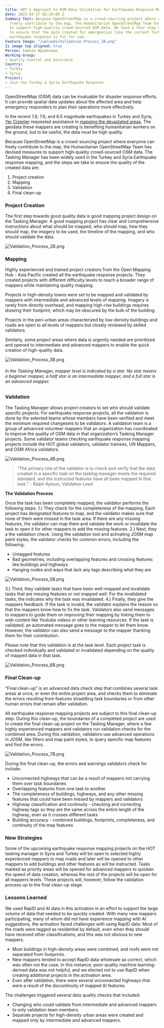 ```yaml
---
title: HOT's Approach to OSM Data Validation for Earthquake Response Mapping
date: 2023-03-17 02:29:00 Z
Summary Text: Because OpenStreetMap is a crowd-sourcing project where everyone can
  freely contribute to the map, the Humanitarian OpenStreetMap Team has devised measures
  to support high-quality crowd-sourced OSM data. We have a four step validation process
  to ensure that the data created for emergencies like the current Turkey and Syria
  earthquake response is fit for use.
Feature Image: "/uploads/Validation_Process_1B.png"
Is image top aligned: true
Person: Samson Ngumenawe
Working Group:
- Quality Control and Assurance
Country:
- Turkey
- Syria
Project:
- Join the Turkey & Syria Earthquake Response
---
```


OpenStreetMap (OSM) data can be invaluable for disaster response efforts. It can provide spatial data updates about the affected area and help emergency responders to plan their operations more effectively.  

In the recent  7.8, 7.6, and 6.5 magnitude earthquakes in Turkey and Syria, [Yer Cizenler](https://yercizenler.org/en/home/) requested assistance in [mapping the devastated areas](https://parametric-architecture.com/yer-cizenler-calls-you-to-map-earthquake-effects-in-southern-turkey/). The geodata these mappers are creating is benefiting humanitarian workers on the ground, but to be useful, the data must be high quality.

Because OpenStreetMap is a crowd-sourcing project where everyone can freely contribute to the map, the Humanitarian OpenStreetMap Team has devised measures to support high-quality crowd-sourced OSM data. The Tasking Manager has been widely used in the Turkey and Syria Earthquake response mapping, and the steps we take to ensure the quality of the created data are:

1. Project creation
2. Mapping
3. Validation
4. Final clean-up

### Project Creation
 
The first step towards good quality data is good mapping project design on the Tasking Manager. A good mapping project has clear and comprehensive instructions about what should be mapped, who should map, how they should map, the imagery to be used, the timeline of the mapping, and who should validate the data.

![Validation_Process_2B.png](/uploads/Validation_Process_2B.png)

### Mapping

Highly experienced and trained project creators from the Open Mapping Hub - Asia Pacific created all the earthquake response projects. They created projects with different difficulty levels to reach a broader range of mappers while maintaining quality mapping.

Projects in high-density towns were set to be mapped and validated by mappers with intermediate and advanced levels of mapping. Imagery is rarely from directly overhead, and mapping high-rise buildings requires drawing their footprint, which may be obscured by the bulk of the building. 

Projects in the peri-urban areas characterized by low-density buildings and roads are open to all levels of mappers but closely reviewed by skilled validators.

Similarly, some project areas where data is urgently needed are prioritized and opened to intermediate and advanced mappers to enable the quick creation of high-quality data. 

![Validation_Process_3B.png](/uploads/Validation_Process_3B.png)
<figcaption align = "left"><h6>In the Tasking Manager, mapper level is indicated by a star. No star means a beginner mapper, a half star is an intermediate mapper, and a full star is an advanced mapper.</h6></figcaption>

### Validation

The Tasking Manager allows project creators to set who should validate specific projects. For earthquake response projects, all the validation is done by the selected teams whose members have been verified and meet the minimum required changesets to be validators. A validation team is a group of advanced volunteer mappers that an organization has coordinated to improve the quality of OSM data in that organization’s Tasking Manager projects. Some validator teams checking earthquake response mapping projects include the HOT global validators, validator trainees, UN Mappers, and OSM Africa validators.

![Validation_Process_4B.png](/uploads/Validation_Process_4B.png)

> “The primary role of the validator is to check and verify that the data created in a specific task on the tasking manager meets the required standard, and the instructed features have all been mapped in that task.” - Ralph Aytoun, Validation Lead

**The Validation Process**

Once the task has been completely mapped, the validator performs the following steps.
1.) They check for the completeness of the mapping. Each project has designated features to map, and the validator makes sure that none of them were missed in the task area. If there are any missing features, the validator can map them and validate the work or invalidate the task to open it for other mappers to add the missing features. 
2.) Next, they a the validation check. Using the validation tool and activating  JOSM map paint styles, the validator checks for common errors, including the following:
* Untagged features
* Bad geometries, including overlapping features and crossing features like buildings and highways
* Hanging nodes and ways that lack any tags describing what they are

![Validation_Process_5B.png](/uploads/Validation_Process_5B.png)

3.) Third, they validate tasks that have been well-mapped and invalidate tasks that are missing features or not mapped well. For the invalidated tasks, the indicates why the task was invalidated.
4.) Finally, they give the mappers feedback. If the task is invalid, the validator explains the reason so that the mappers know how to fix the task. Validators also send messages to mappers to guide them on improving their mapping by linking them to web content like Youtube videos or other learning resources. If the task is validated, an automated message goes to the mapper to let them know. However, the validator can also send a message to the mapper thanking them for their contribution.

Please note that this validation is at the task level. Each project task is checked individually and validated or invalidated depending on the quality of mapped data in that task.

![Validation_Process_6B.png](/uploads/Validation_Process_6B.png)

### Final Clean-up

“Final clean-up” is an advanced data check step that combines several task areas at once, or even the entire project area, and checks them to eliminate the errors resulting from features straddling task boundaries or from other human errors that remain after validation.

All earthquake response mapping projects are subject to this final clean-up step. During this clean-up, the boundaries of a completed project are used to create the final clean-up project on the Tasking Manager, where a few highly experienced mappers and validators run validation checks for the combined area. During this validation, validators use advanced operations in JOSM, like filters and map paint styles, to query specific map features and find the errors. 

![Validation_Process_7B.png](/uploads/Validation_Process_7B.png)

During the final clean-up, the errors and warnings validators check for include:
* Unconnected highways that can be a result of mappers not carrying them over task boundaries
* Overlapping features from one task to another
* The completeness of buildings, highways, and any other missing features that could have been missed by mappers and validators 
* Highway classification and continuity - checking and correcting highway tags so they are the same across the entire length of the highway, even as it crosses different tasks
* Building accuracy - combined buildings, footprints, completeness, and continuity of the map features

### New Strategies
Some of the upcoming earthquake response mapping projects on the HOT tasking manager in Syria and Turkey will be open to selected highly experienced mappers to map roads and later will be opened to other mappers to add buildings and other features as will be instructed. Tasks marked as priority areas will be opened for advanced mappers to quicken the speed of data creation, whereas the rest of the projects will be open for all mappers levels. These projects will, however, follow the validation process up to the final clean-up stage.

### Lessons Learned

We used RapID and AI data in this activation in an effort to support the large volume of data that needed to be quickly created. With many new mappers participating, many of whom did not have experience mapping with AI suggestions, the activation faced challenges with using RapID data:
Most of the roads were tagged as residential by default, even when they should have received other classifications, and this was not obvious to new mappers.
* Most buildings in high-density areas were combined, and roofs were not separated from footprints.
* New mappers tended to accept RapID data wholesale as correct, which was often not the case. In this instance, poor-quality machine learning-derived data was not helpful, and we elected not to use RapID when creating additional projects in the activation area.
* Even after validation, there were several unconnected highways that were a result of the discontinuity of mapped AI features.

The challenges triggered several data quality checks that included:
* Changing who could validate from intermediate and advanced mappers to only validation team members.
* Separate projects for high-density urban areas were created and mapped only by intermediate and advanced mappers.